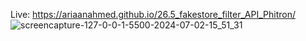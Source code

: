 Live: https://ariaanahmed.github.io/26.5_fakestore_filter_API_Phitron/
![screencapture-127-0-0-1-5500-2024-07-02-15_51_31](https://github.com/ariaanahmed/26.5_fakestore_filter_API_Phitron/assets/121677432/b94c5d34-db10-4453-8ba2-5565a7577b46)
